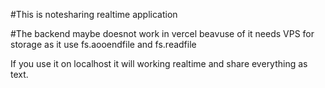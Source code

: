 #This is notesharing realtime application

#The backend maybe doesnot work in vercel beavuse of it needs VPS for storage as it use fs.aooendfile and fs.readfile

If you use it on localhost it will working realtime and share everything as text. 
